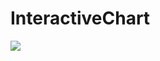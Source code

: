 # InteractiveChart
<div style="align: center">
<img src="https://github.com/ainiyiwan/InteractiveChart/blob/master/gif/chat.gif"/>
</div>
